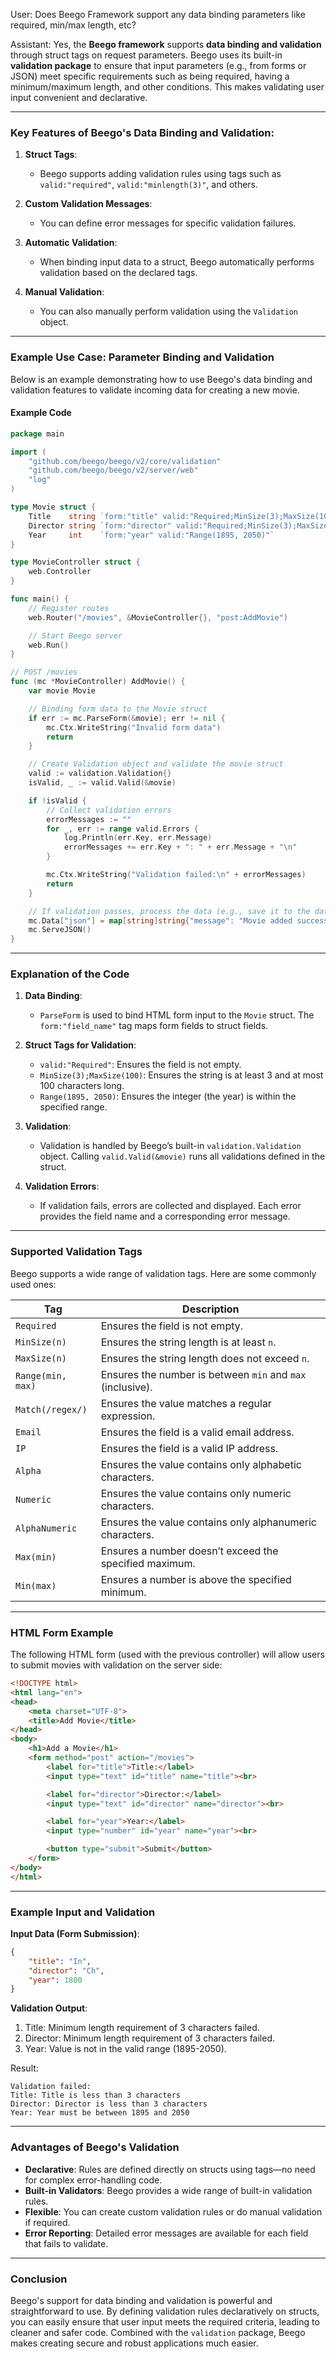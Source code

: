 User:
Does Beego Framework support any data binding parameters like required, min/max length, etc?

Assistant:
Yes, the **Beego framework** supports **data binding and validation** through struct tags on request parameters. Beego uses its built-in **validation package** to ensure that input parameters (e.g., from forms or JSON) meet specific requirements such as being required, having a minimum/maximum length, and other conditions. This makes validating user input convenient and declarative.

---

### Key Features of Beego's Data Binding and Validation:
1. **Struct Tags**:
   - Beego supports adding validation rules using tags such as `valid:"required"`, `valid:"minlength(3)"`, and others.

2. **Custom Validation Messages**:
   - You can define error messages for specific validation failures.

3. **Automatic Validation**:
   - When binding input data to a struct, Beego automatically performs validation based on the declared tags.

4. **Manual Validation**:
   - You can also manually perform validation using the `Validation` object.

---

### Example Use Case: Parameter Binding and Validation

Below is an example demonstrating how to use Beego's data binding and validation features to validate incoming data for creating a new movie.

#### Example Code

```go
package main

import (
	"github.com/beego/beego/v2/core/validation"
	"github.com/beego/beego/v2/server/web"
	"log"
)

type Movie struct {
	Title    string `form:"title" valid:"Required;MinSize(3);MaxSize(100)"` 
	Director string `form:"director" valid:"Required;MinSize(3);MaxSize(50)"`
	Year     int    `form:"year" valid:"Range(1895, 2050)"`
}

type MovieController struct {
	web.Controller
}

func main() {
	// Register routes
	web.Router("/movies", &MovieController{}, "post:AddMovie")

	// Start Beego server
	web.Run()
}

// POST /movies
func (mc *MovieController) AddMovie() {
	var movie Movie

	// Binding form data to the Movie struct
	if err := mc.ParseForm(&movie); err != nil {
		mc.Ctx.WriteString("Invalid form data")
		return
	}

	// Create Validation object and validate the movie struct
	valid := validation.Validation{}
	isValid, _ := valid.Valid(&movie)

	if !isValid {
		// Collect validation errors
		errorMessages := ""
		for _, err := range valid.Errors {
			log.Println(err.Key, err.Message)
			errorMessages += err.Key + ": " + err.Message + "\n"
		}

		mc.Ctx.WriteString("Validation failed:\n" + errorMessages)
		return
	}

	// If validation passes, process the data (e.g., save it to the database)
	mc.Data["json"] = map[string]string{"message": "Movie added successfully", "title": movie.Title}
	mc.ServeJSON()
}
```

---

### Explanation of the Code

1. **Data Binding**:
   - `ParseForm` is used to bind HTML form input to the `Movie` struct. The `form:"field_name"` tag maps form fields to struct fields.

2. **Struct Tags for Validation**:
   - `valid:"Required"`: Ensures the field is not empty.
   - `MinSize(3);MaxSize(100)`: Ensures the string is at least 3 and at most 100 characters long.
   - `Range(1895, 2050)`: Ensures the integer (the year) is within the specified range.

3. **Validation**:
   - Validation is handled by Beego’s built-in `validation.Validation` object. Calling `valid.Valid(&movie)` runs all validations defined in the struct.

4. **Validation Errors**:
   - If validation fails, errors are collected and displayed. Each error provides the field name and a corresponding error message.

---

### Supported Validation Tags
Beego supports a wide range of validation tags. Here are some commonly used ones:

| **Tag**               | **Description**                                                                                  |
|------------------------|--------------------------------------------------------------------------------------------------|
| `Required`            | Ensures the field is not empty.                                                                  |
| `MinSize(n)`          | Ensures the string length is at least `n`.                                                       |
| `MaxSize(n)`          | Ensures the string length does not exceed `n`.                                                   |
| `Range(min, max)`     | Ensures the number is between `min` and `max` (inclusive).                                        |
| `Match(/regex/)`      | Ensures the value matches a regular expression.                                                  |
| `Email`               | Ensures the field is a valid email address.                                                      |
| `IP`                  | Ensures the field is a valid IP address.                                                         |
| `Alpha`               | Ensures the value contains only alphabetic characters.                                           |
| `Numeric`             | Ensures the value contains only numeric characters.                                              |
| `AlphaNumeric`        | Ensures the value contains only alphanumeric characters.                                         |
| `Max(min)`            | Ensures a number doesn’t exceed the specified maximum.                                           |
| `Min(max)`            | Ensures a number is above the specified minimum.                                                 |

---

### HTML Form Example

The following HTML form (used with the previous controller) will allow users to submit movies with validation on the server side:

```html
<!DOCTYPE html>
<html lang="en">
<head>
    <meta charset="UTF-8">
    <title>Add Movie</title>
</head>
<body>
    <h1>Add a Movie</h1>
    <form method="post" action="/movies">
        <label for="title">Title:</label>
        <input type="text" id="title" name="title"><br>

        <label for="director">Director:</label>
        <input type="text" id="director" name="director"><br>

        <label for="year">Year:</label>
        <input type="number" id="year" name="year"><br>

        <button type="submit">Submit</button>
    </form>
</body>
</html>
```

---

### Example Input and Validation

**Input Data (Form Submission)**:
```json
{
    "title": "In",
    "director": "Ch",
    "year": 1800
}
```

**Validation Output**:
1. Title: Minimum length requirement of 3 characters failed.
2. Director: Minimum length requirement of 3 characters failed.
3. Year: Value is not in the valid range (1895-2050).

Result:
```
Validation failed:
Title: Title is less than 3 characters
Director: Director is less than 3 characters
Year: Year must be between 1895 and 2050
```

---

### Advantages of Beego's Validation
- **Declarative**: Rules are defined directly on structs using tags—no need for complex error-handling code.
- **Built-in Validators**: Beego provides a wide range of built-in validation rules.
- **Flexible**: You can create custom validation rules or do manual validation if required.
- **Error Reporting**: Detailed error messages are available for each field that fails to validate.

---

### Conclusion

Beego's support for data binding and validation is powerful and straightforward to use. By defining validation rules declaratively on structs, you can easily ensure that user input meets the required criteria, leading to cleaner and safer code. Combined with the `validation` package, Beego makes creating secure and robust applications much easier.








